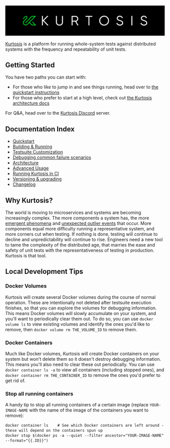 ![](./images/horizontal-logo.jpg)

[Kurtosis](https://www.kurtosistech.com) is a platform for running whole-system tests against distributed systems with the frequency and repeatability of unit tests.


Getting Started
---------------
You have two paths you can start with:

* For those who like to jump in and see things running, head over to [the quickstart instructions][1]
* For those who prefer to start at a high level, check out [the Kurtosis architecture docs][2]

For Q&A, head over to the [Kurtosis Discord](https://discord.gg/6Jjp9c89z9) server.

Documentation Index
------------------------

* [Quickstart][1]
* [Building & Running](./kurtosis-core/building-and-running)
* [Testsuite Customization](./kurtosis-core/testsuite-customization)
* [Debugging common failure scenarios](./kurtosis-core/debugging-failed-tests)
* [Architecture][2]
* [Advanced Usage](./kurtosis-core/advanced-usage)
* [Running Kurtosis in CI](./kurtosis-core/running-in-ci)
* [Versioning & upgrading](./kurtosis-core/versioning-and-upgrading)
* [Changelog](./kurtosis-core/changelog)

Why Kurtosis?
-------------
The world is moving to microservices and systems are becoming increasingly complex. The more components a system has, the more [emergent phenomena](https://en.wikipedia.org/wiki/Emergence) and [unexpected outlier events](https://en.wikipedia.org/wiki/Black_swan_theory) that occur. More components equal more difficulty running a representative system, and more corners cut when testing. If nothing is done, testing will continue to decline and unpredictability will continue to rise. Engineers need a new tool to tame the complexity of the distributed age, that marries the ease and safety of unit tests with the representativeness of testing in production. Kurtosis is that tool.


Local Development Tips
----------------------
### Docker Volumes
Kurtosis will create several Docker volumes during the course of normal operation. These are intentionally not deleted after testsuite execution finishes, so that you can explore the volumes for debugging information. This means Docker volumes will slowly accumulate on your system, and you'll want to periodically clear them out. To do so, you can use `docker volume ls` to view existing volumes and identify the ones you'd like to remove, then `docker volume rm THE_VOLUME_ID` to remove them.

### Docker Containers
Much like Docker volumes, Kurtosis will create Docker containers on your system but won't delete them so it doesn't destroy debugging information. This means you'll also need to clear these out periodically. You can use `docker container ls -a` to view all containers (including stopped ones), and `docker container rm THE_CONTAINER_ID` to remove the ones you'd prefer to get rid of.

### Stop all running containers
A handy tip to stop all running containers of a certain image (replace `YOUR-IMAGE-NAME` with the name of the image of the containers you want to remove):

```
docker container ls    # See which Docker containers are left around - these will depend on the containers spun up
docker stop $(docker ps -a --quiet --filter ancestor="YOUR-IMAGE-NAME" --format="{{.ID}}")
```

[1]: https://github.com/kurtosis-tech/kurtosis-libs/tree/master#testsuite-quickstart
[2]: ./kurtosis-core/architecture
